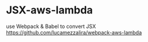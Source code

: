 # JSX-aws-lambda
use Webpack &amp; Babel to convert JSX
https://github.com/lucamezzalira/webpack-aws-lambda
